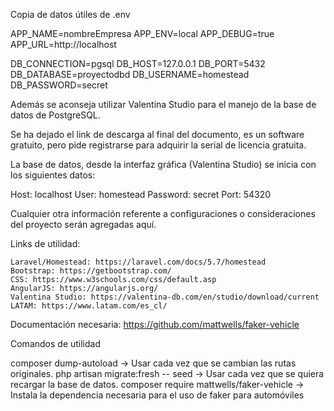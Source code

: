 Copia de datos útiles de .env

APP_NAME=nombreEmpresa
APP_ENV=local
APP_DEBUG=true
APP_URL=http://localhost

DB_CONNECTION=pgsql
DB_HOST=127.0.0.1
DB_PORT=5432
DB_DATABASE=proyectodbd
DB_USERNAME=homestead
DB_PASSWORD=secret

Además se aconseja utilizar Valentina Studio para el manejo de la base de datos de PostgreSQL.

Se ha dejado el link de descarga al final del documento, es un software gratuito, pero pide registrarse para adquirir la serial de licencia gratuita.

La base de datos, desde la interfaz gráfica (Valentina Studio) se inicia con los siguientes datos:

Host: localhost
User: homestead
Password: secret
Port: 54320

Cualquier otra información referente a configuraciones o consideraciones del proyecto serán agregadas aquí.

Links de utilidad:

    Laravel/Homestead: https://laravel.com/docs/5.7/homestead
    Bootstrap: https://getbootstrap.com/
    CSS: https://www.w3schools.com/css/default.asp
    AngularJS: https://angularjs.org/
    Valentina Studio: https://valentina-db.com/en/studio/download/current
    LATAM: https://www.latam.com/es_cl/

Documentación necesaria:
https://github.com/mattwells/faker-vehicle

Comandos de utilidad 

composer dump-autoload                  -> Usar cada vez que se cambian las rutas originales.
php artisan migrate:fresh -- seed       -> Usar cada vez que se quiera recargar la base de datos.
composer require mattwells/faker-vehicle     -> Instala la dependencia necesaria para el uso de faker para automóviles